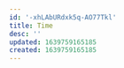 ```yaml
---
id: '-xhLAbURdxk5q-AO77Tkl'
title: Time
desc: ''
updated: 1639759165185
created: 1639759165185
---
```



